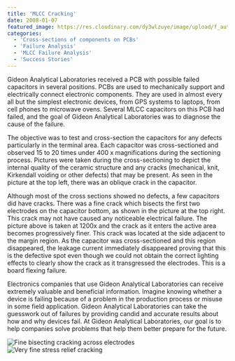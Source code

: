 ```yaml
---
title: 'MLCC Cracking'
date: 2008-01-07
featured_image: https://res.cloudinary.com/dy3wlzuye/image/upload/f_auto,c_scale,w_250/v1/GideonLabsne-bisecting-cracking-across-electrodes.jpg
categories:
  - 'Cross-sections of components on PCBs'
  - 'Failure Analysis'
  - 'MLCC Failure Analysis'
  - 'Success Stories'
---
```


Gideon Analytical Laboratories received a PCB with possible failed capacitors in several positions. PCBs are used to mechanically support and electrically connect electronic components. They are used in almost every all but the simplest electronic devices, from GPS systems to laptops, from cell phones to microwave ovens. Several MLCC capacitors on this PCB had failed, and the goal of Gideon Analytical Laboratories was to diagnose the cause of the failure.

The objective was to test and cross-section the capacitors for any defects particularly in the terminal area. Each capacitor was cross-sectioned and observed 15 to 20 times under 400 x magnifications during the sectioning process. Pictures were taken during the cross-sectioning to depict the internal quality of the ceramic structure and any cracks (mechanical, knit, Kirkendall voiding or other defects) that may be present. As seen in the picture at the top left, there was an oblique crack in the capacitor.

Although most of the cross sections showed no defects, a few capacitors did have cracks. There was a fine crack which bisects the first two electrodes on the capacitor bottom, as shown in the picture at the top right. This crack may not have caused any noticeable electrical failure. The picture above is taken at 1200x and the crack as it enters the active area becomes progressively finer. This crack was located at the side adjacent to the margin region. As the capacitor was cross-sectioned and this region disappeared, the leakage current immediately disappeared proving that this is the defective spot even though we could not obtain the correct lighting effects to clearly show the crack as it transgressed the electrodes. This is a board flexing failure.

Electronics companies that use Gideon Analytical Laboratories can receive extremely valuable and beneficial information. Imagine knowing whether a device is failing because of a problem in the production process or misuse in some field application. Gideon Analytical Laboratories can take the guesswork out of failures by providing candid and accurate results about how and why devices fail. At Gideon Analytical Laboratories, our goal is to help companies solve problems that help them better prepare for the future.

![Fine bisecting cracking across electrodes](https://res.cloudinary.com/dy3wlzuye/image/upload/f_auto,c_scale,w_300/GideonLabsne-bisecting-cracking-across-electrodes.jpg 'Fine bisecting cracking across electrodes')
![Very fine stress relief cracking](https://res.cloudinary.com/dy3wlzuye/image/upload/f_auto,c_scale,w_300/GideonLabsry-fine-stress-relief-cracking.jpg 'Very fine stress relief cracking')

